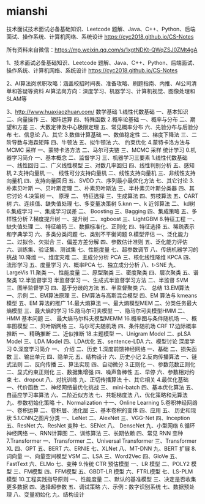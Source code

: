 # mianshi
技术面试技术面试必备基础知识、Leetcode 题解、Java、C++、Python、后端面试、操作系统、计算机网络、系统设计 https://cyc2018.github.io/CS-Notes

所有资料来自微信：https://mp.weixin.qq.com/s/1xgtNDKt-QWqZSJ0ZMt4gA


1、技术面试必备基础知识、Leetcode 题解、Java、C++、Python、后端面试、操作系统、计算机网络、系统设计 https://cyc2018.github.io/CS-Notes


2、AI算法岗求职攻略：涵盖校招时间表、准备攻略、刷题指南、内推、AI公司清单和答疑等资料
AI算法岗方向：深度学习、机器学习、计算机视觉、图像处理和SLAM等


3、http://www.huaxiaozhuan.com/
数学基础
1.线性代数基础
一、基本知识
二、向量操作
三、矩阵运算
四、特殊函数
2.概率论基础
一、概率与分布
二、期望和方差
三、大数定律及中心极限定理
五、常见概率分布
六、先验分布与后验分布
七、信息论
八、其它
3.数值计算基础
一、数值稳定性
二、梯度下降法
三、二阶导数与海森矩阵
四、牛顿法
五、拟牛顿法
六、 约束优化
4.蒙特卡洛方法与 MCMC 采样
一、蒙特卡洛方法
二、马尔可夫链
三、MCMC 采样
统计学习
0.机器学习简介
一、基本概念
二、监督学习
三、机器学习三要素
1.线性代数基础
一、线性回归
二、广义线性模型
三、对数几率回归
四、线性判别分析
五、感知机
2.支持向量机
一、 线性可分支持向量机
二、线性支持向量机
三、非线性支持向量机
四、支持向量回归
五、SVDD
六、序列最小最优化方法
七、其它讨论
3.朴素贝叶斯
一、贝叶斯定理
二、朴素贝叶斯法
三、半朴素贝叶斯分类器
四、其它讨论
4.决策树
一、 原理
二、 特征选择
三、生成算法
四、剪枝算法
五、CART 树
六、连续值、缺失值处理
七、多变量决策树
5.knn
一、k 近邻算法
二、 kd树
6.集成学习
一、集成学习误差
二、 Boosting
三、Bagging
四、集成策略
五、多样性分析
7.梯度提升树
一、提升树
二、xgboost
三、LightGBM
8.特征工程
一、缺失值处理
二、特征编码
三、数据标准化、正则化
四、特征选择
五、稀疏表示和字典学习
六、多类分类问题
七、类别不平衡问题
9.模型评估
一、泛化能力
二、过拟合、欠拟合
三、偏差方差分解
四、参数估计准则
五、泛化能力评估
六、训练集、验证集、测试集
七、性能度量
七、超参数调节
八、传统机器学习的挑战
10.降维
一、维度灾难
二、主成分分析 PCA
三、核化线性降维 KPCA
四、流形学习
五、度量学习
六、概率PCA
七、独立成分分析
八、t-SNE
九、LargeVis
11.聚类
一、性能度量
二、原型聚类
三、密度聚类
四、层次聚类
五、谱聚类
12.半监督学习
半监督学习
一、生成式半监督学习方法
二、半监督 SVM
三、图半监督学习
四、基于分歧的方法
五、半监督聚类
六、 总结
13.EM算法
一、示例
二、EM算法原理
三、EM算法与高斯混合模型
四、EM 算法与 kmeans 模型
五、EM 算法的推广
14.最大熵算法
一、最大熵模型MEM
二、分类任务最大熵模型
三、最大熵的学习
15.隐马尔可夫模型
一、隐马尔可夫模型HMM
二、 HMM 基本问题
三、 最大熵马尔科夫模型MEMM
16.概率图与条件随机场
一、概率图模型
二、贝叶斯网络
三、马尔可夫随机场
四、条件随机场 CRF
17.边际概率推断
一、精确推断
二、近似推断
18.主题模型
一、Unigram Model
二、pLSA Model
三、LDA Model
四、LDA优化
五、sentence-LDA
六、模型讨论
深度学习
0.深度学习简介
一、 介绍
二、历史
1.深度前馈神经网络
一、基础
二、损失函数
三、输出单元
四、隐单元
五、结构设计
六、历史小记
2.反向传播算法
一、链式法则
二、反向传播
三、算法实现
四、自动微分
3.正则化
一、参数范数正则化
二、显式约束正则化
三、数据集增强
四、噪声鲁棒性
五、早停
六、参数相对约束
七、dropout
八、对抗训练
九、正切传播算法
十、其它相关
4.最优化基础
一、代价函数
二、神经网络最优化挑战
三、 mini-batch
四、基本优化算法
五、自适应学习率算法
六、二阶近似方法
七、共轭梯度法
八、优化策略和元算法
九、参数初始化策略
十、Normalization
十一、Online Learning
5.卷积神经网络
一、卷积运算
二、卷积层、池化层
三、基本卷积的变体
四、应用
五、 历史和现状
5.1.CNN之图片分类
一、LeNet
二、AlexNet
三、VGG-Net
四、Inception
五、ResNet
六、ResNet 变种
七、SENet
八、 DenseNet
九、小型网络
6.循环神经网络
一、RNN计算图
二、训练算法
三、长期依赖
四、常见 RNN 变种
7.Transformer
一、Transformer
二、Universal Transformer
三、Transformer XL
四、GPT
五、BERT
六、ERNIE
七、XLNet
八、MT-DNN
九、BERT 扩展
8.词向量
一、向量空间模型 VSM
二、LSA
三、Word2Vec
四、GloVe
五、FastText
六、ELMo
七、变种
9.传统 CTR 预估模型
一、LR 模型
二、POLY2 模型
三、FM模型
四、FFM模型
五、GBDT-LR 模型
六、FTRL模型
七、LS-PLM 模型
10.工程实践指导原则
一、性能度量
二、默认的基准模型
三、决定是否收集更多数据
四、选择超参数
五、调试策略
六、示例：数字识别系统
七、数据预处理
八、变量初始化
九、结构设计



